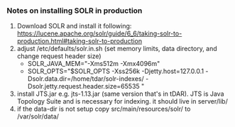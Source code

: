 ### Notes on installing SOLR in production

1. Download SOLR and install it following: https://lucene.apache.org/solr/guide/6_6/taking-solr-to-production.html#taking-solr-to-production
2. adjust /etc/defaults/solr.in.sh  (set memory limits, data directory, and change request header size)
    * SOLR_JAVA_MEM="-Xms512m -Xmx4096m"
    * SOLR_OPTS="$SOLR_OPTS -Xss256k -Djetty.host=127.0.0.1 -Dsolr.data.dir=/home/tdar/solr-indexes/ -Dsolr.jetty.request.header.size=65535 "
3. install JTS.jar e.g. jts-1.13.jar (same version that's in tDAR). JTS is Java Topology Suite and is necessary for indexing.  it should live in server/lib/
4. if the data-dir is not setup copy src/main/resources/solr/ to /var/solr/data/